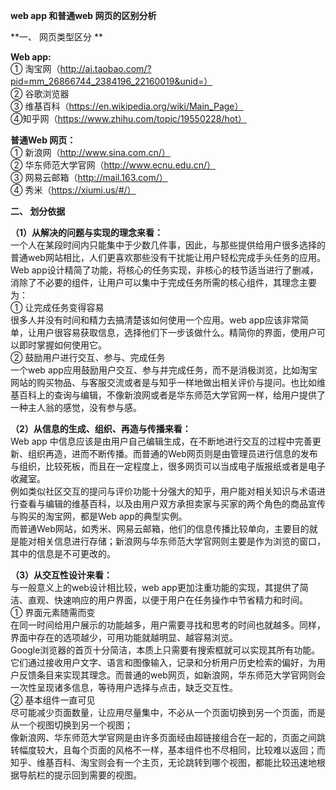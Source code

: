 **web app 和普通web 网页的区别分析**  
  
  
**一、	网页类型区分  **
  
**Web  app:**     
①	淘宝网（http://ai.taobao.com/?pid=mm_26866744_2384196_22160019&unid=）   
②	谷歌浏览器  
③	维基百科（https://en.wikipedia.org/wiki/Main_Page）  
④知乎网（https://www.zhihu.com/topic/19550228/hot）  
  
    
**普通Web 网页：**  
①	新浪网（http://www.sina.com.cn/）  
②	华东师范大学官网（http://www.ecnu.edu.cn/）  
③	网易云邮箱（http://mail.163.com/）  
④	秀米（https://xiumi.us/#/）  
  
    
      
  **二、	划分依据**
    
    
  **（1）从解决的问题与实现的理念来看：**  
  一个人在某段时间内只能集中于少数几件事，因此，与那些提供给用户很多选择的普通web网站相比，人们更喜欢那些没有干扰能让用户轻松完成手头任务的应用。Web app设计精简了功能，将核心的任务实现，非核心的枝节适当进行了删减，消除了不必要的组件，让用户可以集中于完成任务所需的核心组件，其理念主要为：  
  ①	让完成任务变得容易  
  很多人并没有时间和精力去搞清楚该如何使用一个应用。web app应该非常简单，让用户很容易获取信息，选择他们下一步该做什么。精简你的界面，使用户可以即时掌握如何使用它。  
  ②	鼓励用户进行交互、参与、完成任务  
  一个web app应用鼓励用户交互、参与并完成任务，而不是消极浏览，比如淘宝网站的购买物品、与客服交流或者是与知乎一样地做出相关评价与提问。也比如维基百科上的查询与编辑，不像新浪网或者是华东师范大学官网一样，给用户提供了一种主人翁的感觉，没有参与感。  
    
 **（2）从信息的生成、组织、再造与传播来看：**  
 Web app 中信息应该是由用户自己编辑生成，在不断地进行交互的过程中完善更新、组织再造，进而不断传播。而普通的Web网页则是由管理员进行信息的发布与组织，比较死板，而且在一定程度上，很多网页可以当成电子版报纸或者是电子收藏室。  
 例如类似社区交互的提问与评价功能十分强大的知乎，用户能对相关知识与术语进行查看与编辑的维基百科，以及由用户双方承担卖家与买家的两个角色的商品宣传与购买的淘宝网，都是Web app的典型实例。  
 而普通Web网站，如秀米、网易云邮箱，他们的信息传播比较单向，主要目的就是能对相关信息进行存储；新浪网与华东师范大学官网则主要是作为浏览的窗口，其中的信息是不可更改的。  
 
 **（3）从交互性设计来看：**  
 与一般意义上的web设计相比较，web app更加注重功能的实现，其提供了简洁、直观、快速响应的用户界面，以便于用户在任务操作中节省精力和时间。  
 ①	界面元素随需而变  
 在同一时间给用户展示的功能越多，用户需要寻找和思考的时间也就越多。同样，界面中存在的选项越少，可用功能就越明显、越容易浏览。  
 Google浏览器的首页十分简洁，本质上只需要有搜索框就可以实现其所有功能。它们通过接收用户文字、语言和图像输入，记录和分析用户历史检索的偏好，为用户反馈条目来实现其理念。而普通的web网页，如新浪网，华东师范大学官网则会一次性呈现诸多信息，等待用户选择与点击，缺乏交互性。   
 ②	基本组件一直可见  
 尽可能减少页面数量，让应用尽量集中，不必从一个页面切换到另一个页面，而是从一个视图切换到另一个视图；   
 像新浪网、华东师范大学官网是由许多页面经由超链接组合在一起的，页面之间跳转幅度较大，且每个页面的风格不一样，基本组件也不尽相同，比较难以返回；而知乎、维基百科、淘宝则会有一个主页，无论跳转到哪个视图，都能比较迅速地根据导航栏的提示回到需要的视图。  
 




